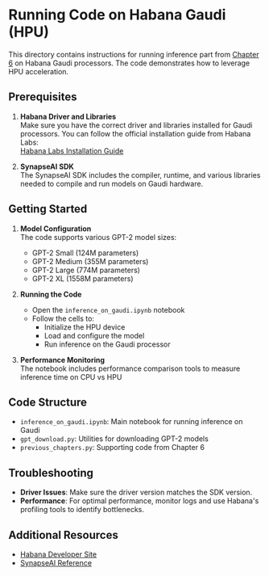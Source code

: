 # Running Code on Habana Gaudi (HPU)

This directory contains instructions for running inference part from [Chapter 6](../../../ch06/01_main-chapter-code/ch06.ipynb) on Habana Gaudi processors. The code demonstrates how to leverage HPU acceleration.

## Prerequisites

1. **Habana Driver and Libraries**  
   Make sure you have the correct driver and libraries installed for Gaudi processors. You can follow the official installation guide from Habana Labs:  
   [Habana Labs Installation Guide](https://docs.habana.ai/en/latest/Installation_Guide/index.html)

2. **SynapseAI SDK**  
   The SynapseAI SDK includes the compiler, runtime, and various libraries needed to compile and run models on Gaudi hardware.

## Getting Started
1. **Model Configuration**  
   The code supports various GPT-2 model sizes:
   - GPT-2 Small (124M parameters)
   - GPT-2 Medium (355M parameters)
   - GPT-2 Large (774M parameters)
   - GPT-2 XL (1558M parameters)

2. **Running the Code**  
   - Open the `inference_on_gaudi.ipynb` notebook
   - Follow the cells to:
     - Initialize the HPU device
     - Load and configure the model
     - Run inference on the Gaudi processor

3. **Performance Monitoring**  
   The notebook includes performance comparison tools to measure inference time on CPU vs HPU

## Code Structure

- `inference_on_gaudi.ipynb`: Main notebook for running inference on Gaudi
- `gpt_download.py`: Utilities for downloading GPT-2 models
- `previous_chapters.py`: Supporting code from Chapter 6

## Troubleshooting

- **Driver Issues**: Make sure the driver version matches the SDK version.
- **Performance**: For optimal performance, monitor logs and use Habana's profiling tools to identify bottlenecks.

## Additional Resources

- [Habana Developer Site](https://developer.habana.ai/)  
- [SynapseAI Reference](https://docs.habana.ai/en/latest/)  
